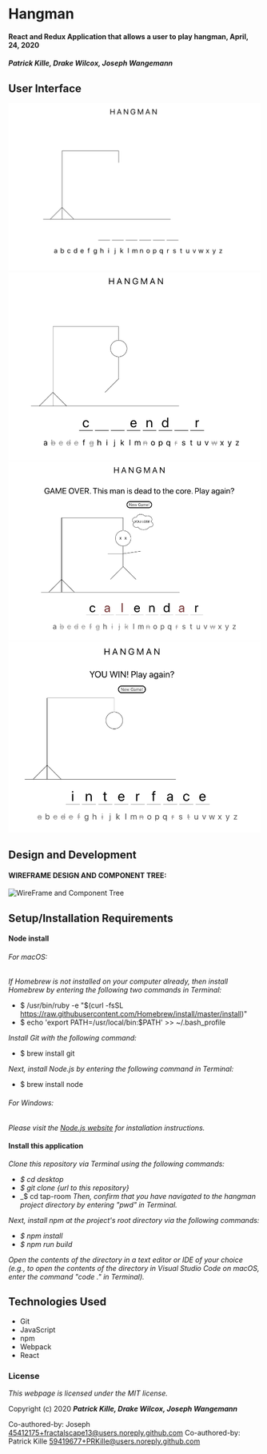 # Hangman

#### React and Redux Application that allows a user to play hangman, April, 24, 2020

#### _**Patrick Kille, Drake Wilcox, Joseph Wangemann**_

## User Interface
![StartScreen](./public/startscreen.png)
![PlayScreen](./public/playscreen.png)
![LoseScreen](./public/losescreen.png)
![WinScreen](./public/winscreen.png)

## Design and Development

#### WIREFRAME DESIGN AND COMPONENT TREE:
![WireFrame and Component Tree](./hangmanWireframe.png)


## Setup/Installation Requirements

#### Node install

###### For macOS:
_If Homebrew is not installed on your computer already, then install Homebrew by entering the following two commands in Terminal:_
* $ /usr/bin/ruby -e "$(curl -fsSL https://raw.githubusercontent.com/Homebrew/install/master/install)"
* $ echo 'export PATH=/usr/local/bin:$PATH' >> ~/.bash_profile

_Install Git with the following command:_
* $ brew install git

_Next, install Node.js by entering the following command in Terminal:_
* $ brew install node

###### For Windows:
_Please visit the [Node.js website](https://nodejs.org/en/download/) for installation instructions._

#### Install this application

_Clone this repository via Terminal using the following commands:_
* _$ cd desktop_
* _$ git clone {url to this repository}_
* _$ cd tap-room
_Then, confirm that you have navigated to the hangman project directory by entering "pwd" in Terminal._

_Next, install npm at the project's root directory via the following commands:_
* _$ npm install_
* _$ npm run build_

_Open the contents of the directory in a text editor or IDE of your choice (e.g., to open the contents of the directory in Visual Studio Code on macOS, enter the command "code ." in Terminal)._


## Technologies Used

* Git
* JavaScript
* npm
* Webpack
* React

### License

*This webpage is licensed under the MIT license.*

Copyright (c) 2020 **_Patrick Kille, Drake Wilcox, Joseph Wangemann_**

Co-authored-by: Joseph <45412175+fractalscape13@users.noreply.github.com>
Co-authored-by: Patrick Kille <59419677+PRKille@users.noreply.github.com>